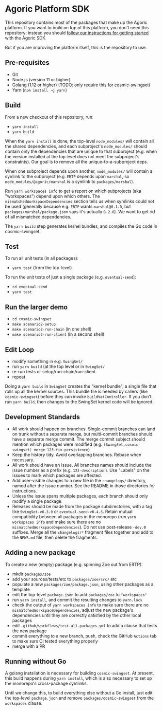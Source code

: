 # Agoric Platform SDK

This repository contains most of the packages that make up the Agoric
platform. If you want to build on top of this platform, you don't need this
repository: instead you should [follow our instructions for getting started](https://agoric.com/documentation/getting-started/) with the Agoric SDK.

But if you are improving the platform itself, this is the repository to use.

## Pre-requisites

* Git
* Node.js (version 11 or higher)
* Golang (1.12 or higher) (TODO: only require this for cosmic-swingset)
* Yarn (`npm install -g yarn`)

## Build

From a new checkout of this repository, run:

* `yarn install`
* `yarn build`

When the `yarn install` is done, the top-level `node_modules/` will contain
all the shared dependencies, and each subproject's `node_modules/` should
contain only the dependencies that are unique to that subproject (e.g. when
the version installed at the top level does not meet the subproject's
constraints). Our goal is to remove all the unique-to-a-subproject deps.

When one subproject depends upon another, `node_modules/` will contain a
symlink to the subproject (e.g. `ERTP` depends upon `marshal`, so
`node_modules/@agoric/marshal` is a symlink to `packages/marshal`).

Run `yarn workspaces info` to get a report on which subprojects (aka
"workspaces") depend upon which others. The `mismatchedWorkspaceDependencies`
section tells us when symlinks could not be used (generally because e.g.
`ERTP` wants `marshal@0.1.0`, but `packages/marshal/package.json` says it's
actually `0.2.0`). We want to get rid of all mismatched dependencies.

The `yarn build` step generates kernel bundles, and compiles the Go code in
cosmic-swingset.

## Test

To run all unit tests (in all packages):

* `yarn test` (from the top-level)

To run the unit tests of just a single package (e.g. `eventual-send`):

* `cd eventual-send`
* `yarn test`

## Run the larger demo

* `cd cosmic-swingset`
* `make scenario2-setup`
* `make scenario2-run-chain` (in one shell)
* `make scenario2-run-client` (in a second shell)

## Edit Loop

* modify something in e.g. `SwingSet/`
* run `yarn build` (at the top level or in `SwingSet/`
* re-run tests or setup/run-chain/run-client
* repeat

Doing a `yarn build` in `SwingSet` creates the "kernel bundle", a single file
that rolls up all the kernel sources. This bundle file is needed by callers
(like `cosmic-swingset`) before they can invoke `buildVatController`. If you
don't run `yarn build`, then changes to the SwingSet kernel code will be
ignored.

## Development Standards

* All work should happen on branches. Single-commit branches can land on
  trunk without a separate merge, but multi-commit branches should have a
  separate merge commit. The merge commit subject should mention which
  packages were modified (e.g. `(SwingSet,cosmic-swingset) merge
  123-fix-persistence`)
* Keep the history tidy. Avoid overlapping branches. Rebase when necessary.
* All work should have an Issue. All branches names should include the issue
  number as a prefix (e.g. `123-description`). Use "Labels" on the Issues to
  mark which packages are affected.
* Add user-visible changes to a new file in the `changelogs/` directory,
  named after the Issue number. See the README in those directories for
  instructions.
* Unless the issue spans multiple packages, each branch should only modify
  a single package.
* Releases should be made from the package subdirectories, with a tag like
  `SwingSet-v0.3.0` or `eventual-send-v0.4.5`. Retain mutual compatibility
  between all packages in the monorepo (run `yarn workspaces info` and make
  sure there are no `mismatchedWorkspaceDependencies`). Do not use
  post-release `-dev.0` suffixes. Merge all the `changelogs/*` fragment files
  together and add to the `NEWS.md` file, then delete the fragments.

## Adding a new package

To create a new (empty) package (e.g. spinning Zoe out from ERTP):

* mkdir `packages/zoe`
* add your sources/tests/etc to `packages/zoe/src/` etc
* populate a new `packages/zoe/package.json`, using other packages as a template
* edit the top-level `package.json` to add `packages/zoe` to `"workspaces"`
* run `yarn install`, and commit the resulting changes to `yarn.lock`
* check the output of `yarn workspaces info` to make sure there are no
  `mismatchedWorkspaceDependencies`, adjust the new package's dependencies
  until they are correctly satisfied by the other local packages
* edit `.github/workflows/test-all-packages.yml` to add a clause that tests
  the new package
* commit everything to a new branch, push, check the GitHub `Actions` tab to
  make sure CI tested everything properly
* merge with a PR

## Running without Go

A golang installation is necessary for building `cosmic-swingset`. At
present, this build happens during `yarn install`, which is also necessary to
set up the monorepo's cross-package symlinks.

Until we change this, to build everything else without a Go install, just
edit the top-level `package.json` and remove `packages/cosmic-swingset` from
the `workspaces` clause.
